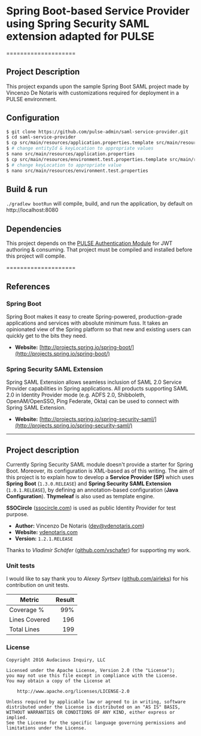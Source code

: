 # Spring Boot-based Service Provider using Spring Security SAML extension adapted for PULSE

====================

## Project Description

This project expands upon the sample Spring Boot SAML project made by Vincenzo De Notaris with customizations required for deployment in a PULSE environment.

## Configuration

```sh
$ git clone https://github.com/pulse-admin/saml-service-provider.git
$ cd saml-service-provider
$ cp src/main/resources/application.properties.template src/main/resources/application.properties
$ # change entityId & keyLocation to appropriate values
$ nano src/main/resources/application.properties
$ cp src/main/resources/environment.test.properties.template src/main/resources/environment.test.properties
$ # change keyLocation to appropriate value
$ nano src/main/resources/environment.test.properties
```

## Build & run

``./gradlew bootRun`` will compile, build, and run the application, by default on http://localhost:8080

## Dependencies

This project depends on the [PULSE Authentication Module](https://github.com/pulse-admin/api/tree/development/pulse/auth) for JWT authoring & consuming. That project must be compiled and installed before this project will compile.

====================

## References

### Spring Boot

Spring Boot makes it easy to create Spring-powered, production-grade applications and services with absolute minimum fuss. It takes an opinionated view of the Spring platform so that new and existing users can quickly get to the bits they need.

- **Website:** [http://projects.spring.io/spring-boot/](http://projects.spring.io/spring-boot/)

### Spring Security SAML Extension

Spring SAML Extension allows seamless inclusion of SAML 2.0 Service Provider capabilities in Spring applications. All products supporting SAML 2.0 in Identity Provider mode (e.g. ADFS 2.0, Shibboleth, OpenAM/OpenSSO, Ping Federate, Okta) can be used to connect with Spring SAML Extension.

- **Website:** [http://projects.spring.io/spring-security-saml/](http://projects.spring.io/spring-security-saml/)

---------

## Project description

Currently Spring Security SAML module doesn't provide a starter for Spring Boot. Moreover, its configuration is XML-based as of this writing. The aim of this project is to explain how to develop a **Service Provider (SP)** which uses **Spring Boot** (`1.3.0.RELEASE`) and **Spring Security SAML Extension** (`1.0.1.RELEASE`), by defining an annotation-based configuration (**Java Configuration**). **Thymeleaf** is also used as template engine.

**SSOCircle** ([ssocircle.com](http://www.ssocircle.com/en/portfolio/publicidp/)) is used as public Identity Provider for test purpose.

- **Author:** Vincenzo De Notaris ([dev@vdenotaris.com](mailto://dev@vdenotaris.com))
- **Website:** [vdenotaris.com](http://www.vdenotaris.com)
- **Version:**  ` 1.2.1.RELEASE `

Thanks to *Vladimír Schäfer* ([github.com/vschafer](https://github.com/vschafer)) for supporting my work.

### Unit tests

I would like to say thank you to *Alexey Syrtsev* ([github.com/airleks](https://github.com/airleks)) for his contribution on unit tests.

| Metric | Result |
| ------------- | -----:|
| Coverage % | 99% |
| Lines Covered | 196 |
| Total Lines | 199 |

### License

    Copyright 2016 Audacious Inquiry, LLC

	Licensed under the Apache License, Version 2.0 (the "License");
	you may not use this file except in compliance with the License.
	You may obtain a copy of the License at

	    http://www.apache.org/licenses/LICENSE-2.0

	Unless required by applicable law or agreed to in writing, software
	distributed under the License is distributed on an "AS IS" BASIS,
	WITHOUT WARRANTIES OR CONDITIONS OF ANY KIND, either express or implied.
	See the License for the specific language governing permissions and
	limitations under the License.
